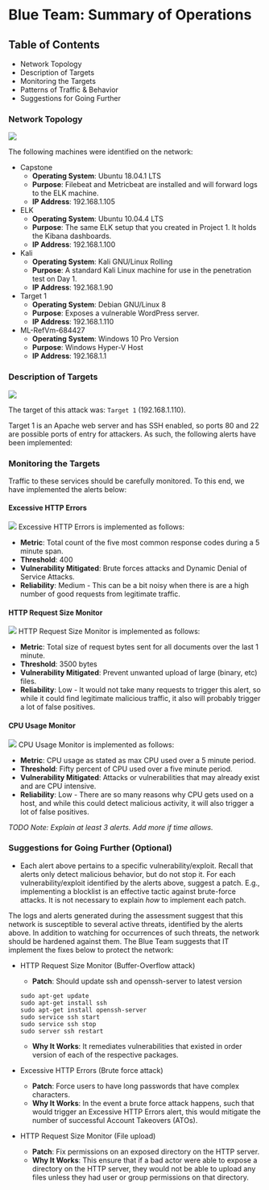 # Blue Team: Summary of Operations

## Table of Contents
- Network Topology
- Description of Targets
- Monitoring the Targets
- Patterns of Traffic & Behavior
- Suggestions for Going Further

### Network Topology
![](images/network_topology.png)

The following machines were identified on the network:
- Capstone
  - **Operating System**: Ubuntu 18.04.1 LTS
  - **Purpose**: Filebeat and Metricbeat are installed and will forward logs to the ELK machine.
  - **IP Address**: 192.168.1.105
- ELK
  - **Operating System**: Ubuntu 10.04.4 LTS
  - **Purpose**:  The same ELK setup that you created in Project 1. It holds the Kibana dashboards.
  - **IP Address**: 192.168.1.100
- Kali
  - **Operating System**: Kali GNU/Linux Rolling
  - **Purpose**:  A standard Kali Linux machine for use in the penetration test on Day 1.
  - **IP Address**: 192.168.1.90
- Target 1
  - **Operating System**: Debian GNU/Linux 8
  - **Purpose**:  Exposes a vulnerable WordPress server.
  - **IP Address**: 192.168.1.110
- ML-RefVm-684427
  - **Operating System**: Windows 10 Pro Version
  - **Purpose**:  Windows Hyper-V Host
  - **IP Address**: 192.168.1.1

### Description of Targets
![](images/nmap_results.png)

The target of this attack was: `Target 1` (192.168.1.110).

Target 1 is an Apache web server and has SSH enabled, so ports 80 and 22 are possible ports of entry for attackers. As such, the following alerts have been implemented:

### Monitoring the Targets

Traffic to these services should be carefully monitored. To this end, we have implemented the alerts below:

#### Excessive HTTP Errors
![](images/excessive_http_errors.png)
Excessive HTTP Errors is implemented as follows:
  - **Metric**: Total count of the five most common response codes during a 5 minute span.
  - **Threshold**: 400
  - **Vulnerability Mitigated**: Brute forces attacks and Dynamic Denial of Service Attacks.
  - **Reliability**: Medium - This can be a bit noisy when there is are a high number of good requests from legitimate traffic.

#### HTTP Request Size Monitor
![](images/http_request_size_monitor.png)
HTTP Request Size Monitor is implemented as follows:
  - **Metric**: Total size of request bytes sent for all documents over the last 1 minute.
  - **Threshold**: 3500 bytes
  - **Vulnerability Mitigated**: Prevent unwanted upload of large (binary, etc) files.
  - **Reliability**: Low - It would not take many requests to trigger this alert, so while it could find legitimate malicious traffic, it also will probably trigger a lot of false positives.

#### CPU Usage Monitor
![](images/cpu_usage_monitor.png)
CPU Usage Monitor is implemented as follows:
  - **Metric**: CPU usage as stated as max CPU used over a 5 minute period.
  - **Threshold**: Fifty percent of CPU used over a five minute period.
  - **Vulnerability Mitigated**: Attacks or vulnerabilities that may already exist and are CPU intensive.
  - **Reliability**: Low - There are so many reasons why CPU gets used on a host, and while this could detect malicious activity, it will also trigger a lot of false positives.

_TODO Note: Explain at least 3 alerts. Add more if time allows._

### Suggestions for Going Further (Optional)
- Each alert above pertains to a specific vulnerability/exploit. Recall that alerts only detect malicious behavior, but do not stop it. For each vulnerability/exploit identified by the alerts above, suggest a patch. E.g., implementing a blocklist is an effective tactic against brute-force attacks. It is not necessary to explain _how_ to implement each patch.

The logs and alerts generated during the assessment suggest that this network is susceptible to several active threats, identified by the alerts above. In addition to watching for occurrences of such threats, the network should be hardened against them. The Blue Team suggests that IT implement the fixes below to protect the network:
- HTTP Request Size Monitor (Buffer-Overflow attack)
  - **Patch**: Should update ssh and openssh-server to latest version
  ```
  sudo apt-get update
  sudo apt-get install ssh
  sudo apt-get install openssh-server
  sudo service ssh start
  sudo service ssh stop
  sudo server ssh restart
  ```
  - **Why It Works**: It remediates vulnerabilities that existed in order version of each of the respective packages.

- Excessive HTTP Errors (Brute force attack)
  - **Patch**: Force users to have long passwords that have complex characters.
  - **Why It Works**: In the event a brute force attack happens, such that would trigger an Excessive HTTP Errors alert, this would mitigate the number of successful Account Takeovers (ATOs).

- HTTP Request Size Monitor (File upload)
  - **Patch**: Fix permissions on an exposed directory on the HTTP server.
  - **Why It Works**: This ensure that if a bad actor were able to expose a directory on the HTTP server, they would not be able to upload any files unless they had user or group permissions on that directory.
